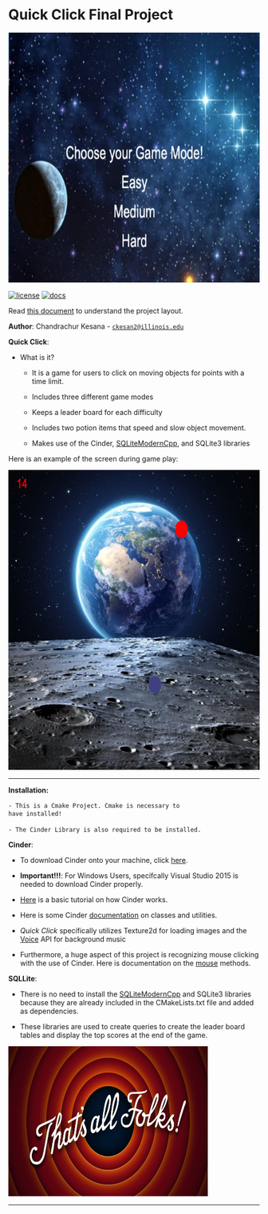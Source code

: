 # Quick Click Final Project

<img src="assets/gamescreen.png" width="700" height="500">

[![license](https://img.shields.io/badge/license-MIT-green)](LICENSE)
[![docs](https://img.shields.io/badge/docs-yes-brightgreen)](docs/README.md)

Read [this document](https://cliutils.gitlab.io/modern-cmake/chapters/basics/structure.html) to understand the project
layout.

**Author**: Chandrachur Kesana - [`ckesan2@illinois.edu`](mailto:ckesan2@illinois.edu)

**Quick Click**:

* What is it? 

   - It is a game for users to click on moving objects for
    points with a time limit. 
    
   - Includes three different game modes 
   
   - Keeps a leader board for each difficulty
   
   - Includes two potion items that speed and slow 
   object movement.
 
   - Makes use of the Cinder, 
   [SQLiteModernCpp](https://github.com/SqliteModernCpp/sqlite_modern_cpp),
    and SQLite3 libraries
   
Here is an example of the screen during game play:

<img src="assets/gameaction.png" width="700" height="600">

---
**Installation:**

    - This is a Cmake Project. Cmake is necessary to 
    have installed!
    
    - The Cinder Library is also required to be installed.

**Cinder**:

- To download Cinder onto your machine, click 
[here](https://libcinder.org/download).

- **Important!!!**: For Windows Users, specifcally
Visual Studio 2015 is needed to download Cinder properly.

- [Here](https://libcinder.org/docs/guides/tour/hello_cinder_chapter1.html) 
is a basic tutorial on how Cinder works.

- Here is some Cinder 
[documentation](https://libcinder.org/docs/reference/index.html) 
on classes and utilities.

- _Quick Click_ specifically utilizes Texture2d for loading images
 and the [Voice](https://libcinder.org/docs/guides/audio/index.html) API
 for background music

- Furthermore, a huge aspect of this project is recognizing
mouse clicking with the use of Cinder. Here is 
documentation on the [mouse](https://libcinder.org/docs/guides/tour/hello_cinder_chapter3.html) 
methods.

**SQLLite**: 

- There is no need to install the 
[SQLiteModernCpp](https://github.com/SqliteModernCpp/sqlite_modern_cpp)
and SQLite3 libraries because they are already included
in the CMakeLists.txt file and added as dependencies.

- These libraries are used to create queries to 
create the leader board tables and display the 
top scores at the end of the game.

<img src="assets/endingpic.jpg" width="400" height="300">

---